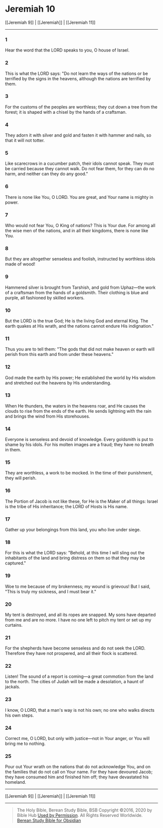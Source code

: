 # Jeremiah 10

[[Jeremiah 9]] | [[Jeremiah]] | [[Jeremiah 11]]

---

### 1
Hear the word that the LORD speaks to you, O house of Israel.

### 2
This is what the LORD says: "Do not learn the ways of the nations or be terrified by the signs in the heavens, although the nations are terrified by them.

### 3
For the customs of the peoples are worthless; they cut down a tree from the forest; it is shaped with a chisel by the hands of a craftsman.

### 4
They adorn it with silver and gold and fasten it with hammer and nails, so that it will not totter.

### 5
Like scarecrows in a cucumber patch, their idols cannot speak. They must be carried because they cannot walk. Do not fear them, for they can do no harm, and neither can they do any good."

### 6
There is none like You, O LORD. You are great, and Your name is mighty in power.

### 7
Who would not fear You, O King of nations? This is Your due. For among all the wise men of the nations, and in all their kingdoms, there is none like You.

### 8
But they are altogether senseless and foolish, instructed by worthless idols made of wood!

### 9
Hammered silver is brought from Tarshish, and gold from Uphaz—the work of a craftsman from the hands of a goldsmith. Their clothing is blue and purple, all fashioned by skilled workers.

### 10
But the LORD is the true God; He is the living God and eternal King. The earth quakes at His wrath, and the nations cannot endure His indignation."

### 11
Thus you are to tell them: "The gods that did not make heaven or earth will perish from this earth and from under these heavens."

### 12
God made the earth by His power; He established the world by His wisdom and stretched out the heavens by His understanding.

### 13
When He thunders, the waters in the heavens roar, and He causes the clouds to rise from the ends of the earth. He sends lightning with the rain and brings the wind from His storehouses.

### 14
Everyone is senseless and devoid of knowledge. Every goldsmith is put to shame by his idols. For his molten images are a fraud; they have no breath in them.

### 15
They are worthless, a work to be mocked. In the time of their punishment, they will perish.

### 16
The Portion of Jacob is not like these, for He is the Maker of all things: Israel is the tribe of His inheritance; the LORD of Hosts is His name.

### 17
Gather up your belongings from this land, you who live under siege.

### 18
For this is what the LORD says: "Behold, at this time I will sling out the inhabitants of the land and bring distress on them so that they may be captured."

### 19
Woe to me because of my brokenness; my wound is grievous! But I said, "This is truly my sickness, and I must bear it."

### 20
My tent is destroyed, and all its ropes are snapped. My sons have departed from me and are no more. I have no one left to pitch my tent or set up my curtains.

### 21
For the shepherds have become senseless and do not seek the LORD. Therefore they have not prospered, and all their flock is scattered.

### 22
Listen! The sound of a report is coming—a great commotion from the land to the north. The cities of Judah will be made a desolation, a haunt of jackals.

### 23
I know, O LORD, that a man's way is not his own; no one who walks directs his own steps.

### 24
Correct me, O LORD, but only with justice—not in Your anger, or You will bring me to nothing.

### 25
Pour out Your wrath on the nations that do not acknowledge You, and on the families that do not call on Your name. For they have devoured Jacob; they have consumed him and finished him off; they have devastated his homeland.

---

[[Jeremiah 9]] | [[Jeremiah]] | [[Jeremiah 11]]

---

> The Holy Bible, Berean Study Bible, BSB
> Copyright &copy;2016, 2020 by Bible Hub
> [Used by Permission](https://berean.bible/terms.htm). All Rights Reserved Worldwide.
> [Berean Study Bible for Obsidian](https://github.com/gapmiss/berean-study-bible-for-obsidian)</small>

